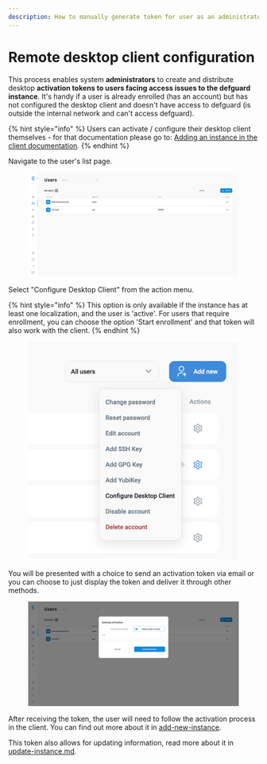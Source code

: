 ```yaml
---
description: How to manually generate token for user as an administrator.
---
```


# Remote desktop client configuration

This process enables system **administrators** to create and distribute desktop **activation tokens to users facing access issues to the defguard instance**. It's handy if a user is already enrolled (has an account) but has not configured the desktop client and doesn't have access to defguard (is outside the internal network and can't access defguard).

{% hint style="info" %}
Users can activate / configure their desktop client themselves - for that documentation please go to: [Adding an instance in the client documentation](../../help/configuring-vpn/add-new-instance/).&#x20;
{% endhint %}

Navigate to the user's list page.

<figure><img src="../../.gitbook/assets/image (1).png" alt=""><figcaption></figcaption></figure>

Select "Configure Desktop Client" from the action menu.

{% hint style="info" %}
This option is only available if the instance has at least one localization, and the user is 'active'. For users that require enrollment, you can choose the option 'Start enrollment' and that token will also work with the client.&#x20;
{% endhint %}

<figure><img src="../../.gitbook/assets/Remote Desktop Client config.png" alt=""><figcaption></figcaption></figure>

You will be presented with a choice to send an activation token via email or you can choose to just display the token and deliver it through other methods.

<figure><img src="../../.gitbook/assets/image (3).png" alt=""><figcaption></figcaption></figure>

After receiving the token, the user will need to follow the activation process in the client. You can find out more about it in [add-new-instance](../../help/configuring-vpn/add-new-instance/ "mention").

This token also allows for updating information, read more about it in [update-instance.md](../../help/configuring-vpn/add-new-instance/update-instance.md "mention").

